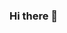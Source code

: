 ### Hi there 👋

<!--
**ghanender-chauhan/ghanender-chauhan** is a ✨ _special_ ✨ repository because its `README.md` (this file) appears on your GitHub profile.

**Hii Everyone its Ghanendra Here**

I hail from beautifull city Ajmer,Rajasthan..

I am a first year student of NIT Warangal and currently pursuing Post graduation In Engineering Physics.

I always had a interest in coding and technology thats why i took a short course (crash course) of C++ in 2014 when i m in 9th standard but as time passes i forgot all those things.

Now i again started learning python and contributing to open sources, Meanwhile for now **I dont have a expereince in big things like project handling**

State level Volleyball player

I have a much intrest in **DATA SCIENTIST**	 thats why, I m learning ML and AI.

Also doing some questions in jupyter notebook to learn it.

I Started GITHUB in OCT to interact with  the tech community.

![Github stats](https://github-readme-stats.vercel.app/api?username=ghanender-chauhan)

**Thank you**

*PS: I'm still trying to get the hang of GITHUB markdown*
